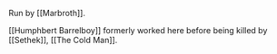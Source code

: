 Run by [[Marbroth]].

[[Humphbert Barrelboy]] formerly worked here before being killed by [[Sethek]], [[The Cold Man]].